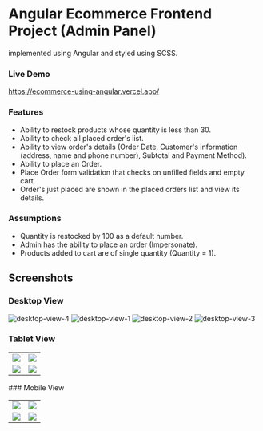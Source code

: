 # Angular Ecommerce Frontend Project (Admin Panel)
implemented using Angular and styled using SCSS.

### Live Demo
https://ecommerce-using-angular.vercel.app/

### Features
- Ability to restock products whose quantity is less than 30.
- Ability to check all placed order's list.
- Ability to view order's details (Order Date, Customer's information (address, name and phone number), Subtotal and Payment Method).
- Ability to place an Order.
- Place Order form validation that checks on unfilled fields and empty cart.
- Order's just placed are shown in the placed orders list and view its details.

### Assumptions
- Quantity is restocked by 100 as a default number.
- Admin has the ability to place an order (Impersonate).
- Products added to cart are of single quantity (Quantity = 1).

## Screenshots
### Desktop View
![desktop-view-4](https://user-images.githubusercontent.com/50046177/211172767-1ef8906e-a4ea-4eab-bdd5-fd3561fecb9c.png)
![desktop-view-1](https://user-images.githubusercontent.com/50046177/211172349-b8810492-10e5-4c62-8047-9ddbe22e1a56.png)
![desktop-view-2](https://user-images.githubusercontent.com/50046177/211172351-f1eeb2fb-a022-473b-97c3-e59005ae0611.png)
![desktop-view-3](https://user-images.githubusercontent.com/50046177/211172353-8084e1f7-c48e-4fe2-8303-1dea96e97d8f.png)

### Tablet View
<table>
 <tr>
 <td><img src="https://user-images.githubusercontent.com/50046177/211172363-feff1592-7380-4bea-b599-869c4d22b6ff.png"></td>
  <td><img src="https://user-images.githubusercontent.com/50046177/211172365-87466db5-b453-41f3-a70d-bb28cfa1c8eb.png"></td>
 </tr>
  <tr>
    <td><img src="https://user-images.githubusercontent.com/50046177/211172376-92a203e7-a40b-46ac-bfc6-4ed92912c514.png"></td>
   <td><img src="https://user-images.githubusercontent.com/50046177/211172380-1cf9ba43-1ffe-47b8-a736-24e8fa45ac19.png"></td>
  </tr>
 </table>
 ### Mobile View

 <table>
 <tr>
 <td><img src="https://user-images.githubusercontent.com/50046177/211172651-244dd8c5-9f57-4d05-9588-2b4566ae3c1b.JPG"></td>
  <td><img src="https://user-images.githubusercontent.com/50046177/211172657-e6adc982-c407-42f3-8fd9-3aa52049a476.JPG"></td>
 </tr>
  <tr>
    <td><img src="https://user-images.githubusercontent.com/50046177/211172659-91ac3599-11d5-43ce-ab62-2e91c33e7be4.png"></td>
   <td><img src="https://user-images.githubusercontent.com/50046177/211172661-91560fc7-4a2c-4ca9-92ac-861bb60a3290.png"></td>
  </tr>
 </table>
